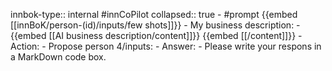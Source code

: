 innbok-type:: internal
#innCoPilot
collapsed:: true
	- #prompt {{embed [[innBoK/person-(id)/inputs/few shots]]}}
		- My business description:
		- {{embed [[AI business description/content]]}} {{embed [[/content]]}}
		- Action:
		- Propose person 4/inputs: 
		- Answer:
		- Please write your respons in a MarkDown code box.




